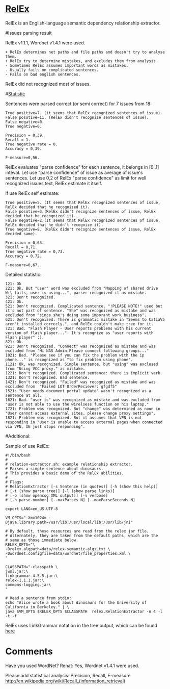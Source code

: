 [RelEx](http://wiki.opencog.org/w/RelEx) 
=======

RelEx is an English-language semantic dependency relationship extractor. 

#Issues parsing result

RelEx v1.1.1, Wordnet v1.4.1 were used.

    + RelEx determines net paths and file paths and doesn't try to analyse them.
    + RelEx try to determine mistakes, and excludes them from analysis
    - Sometimes RelEx assumes important words as mistakes.
    - Usually fails on complicated sentences.
    - Fails on bad english sentences.

RelEx did not recognized most of issues. 

#[Statistic](http://en.wikipedia.org/wiki/Recall_%28information_retrieval%29)

Sentences were parsed correct (or semi correct) for 7 issues from 18:

    True positive=7. (it seems that RelEx recognized sentences of issue).
    False posotive=11. (RelEx didn't recognize sentences of issue).
    False negative=0.
    True negative=0.

    Precision = 0,39.
    Recall = 1.
    True negative rate = 0.
    Accuracy = 0,39.

    F-measure=0,56.

RelEx evaluates "parse confidence" for each sentence, it belongs in [0..1] inteval. 
Let use "parse confidence" of issue as average of issue's sentences.
Let use 0,2 of RelEx "parse confidence" as limit for well recognized issues text, RelEx estimate it itself.

If use RelEx self estimate:

    True positive=5. (It seems that RelEx recognized sentences of issue, RelEx decided that he recognized it).
    False posotive=3.(RelEx didn't recognize sentences of issue, RelEx decided that he recognized it).
    False negative=2.(It seems that RelEx recognized sentences of issue, RelEx decided that he didn't recognize it).
    True negative=8. (RelEx didn't recognize sentences of issue, RelEx decided same).

    Precision = 0,63.
    Recall = 0,71.
    True negative rate = 0,73.
    Accuracy = 0,72.

    F-measure=0,67.

Detailed statistic:

    121: Ok
    221: Ok. But "user" word was excluded from "Mapping of shared drive W:\ fails, user is using...", parser recognized it as mistake.
    321: Don't recognized.
    421: Ok.
    521: Don't recognized. Complicated sentence. "!PLEASE NOTE!" used but it's not part of sentence. "She" was recognized as mistake and was excluded from "since she's doing some imporant work business".
    621: Don't recognized. There is grammatic mistake in "Seems to CatiaV5 aren't installed correcly.", and RelEx couldn't make tree for it.
    721: Bad. "Flash Player - User reports problems with his current version of flash player...". It's recognize as "user reports with Flash player" :).
    821: Ok.
    921: Don't recognized. "Connect" was recognized as mistake and was excluded from "Hi NAS Admin,Please connect following groups..."
    1021: Bad. "Please see if you can fix the problem with the ip phone..." is recognized as "to fix problem using phone".
    1121: Ok, was recognized. Simple sentence, but "using" was exclused from "Using VCC proxy." as mistake.
    1221: Don't recognized. Complicated sentence: there is implicit verb.
    1321: Don't recognized. Bad sentence.
    1421: Don't recognized. "Failed" was recognized as mistake and was excluded from  "Failed LOT OrderReciever: gfgdf5"
    1521: "User needs document portal update" wasn't recognized as a sentence at all.
    1621: Bad. "user is" was recognized as mistake and was excluded from "user is not able to use the wirelsess function on his laptop."
    1721: Problem was recognized. But "change" was determined as noun in "User cannot access external sites, please change proxy settings".
    1821: Problem was recognized. But it assumes that VPN is not responding in "User is unable to access external pages when connected via VPN, IE just stops responding".

#Additional:

Sample of use RelEx:

    #!/bin/bash
    #
    # relation-extractor.sh: example relationship extractor.
    # Parses a simple sentence about dinosaurs.
    # This provides a basic demo of the RelEx abilities.
    #
    # Flags:
    # RelationExtractor [-s Sentence (in quotes)] [-h (show this help)]
    # [-t (show parse tree)] [-l (show parse links)]
    # [-o (show opencog XML output)] [-v verbose]
    # [-n parse-number] [--maxParses N] [--maxParseSeconds N]
    
    export LANG=en_US.UTF-8
    
    VM_OPTS="-Xmx1024m -Djava.library.path=/usr/lib:/usr/local/lib:/usr/lib/jni"
    
    # By default, these resources are read from the relex jar file.
    # Alternately, they are taken from the default paths, which are the
    # same as those immediate below.
    RELEX_OPTS="\
    -Drelex.algpath=data/relex-semantic-algs.txt \
    -Dwordnet.configfile=data/wordnet/file_properties.xml \
    "
    
    CLASSPATH="-classpath \
    jwnl.jar:\
    linkgrammar-4.5.5.jar:\
    relex-1.1.1.jar:\
    commons-logging.jar\
    "
    
    # Read a sentence from stdin:
    echo "Alice wrote a book about dinosaurs for the University of California in Berkeley." | \
    java $VM_OPTS $RELEX_OPTS $CLASSPATH  relex.RelationExtractor -n 4 -l -t -f
    
RelEx uses LinkGrammar notation in the tree output, which can be found [here](http://www.abisource.com/projects/link-grammar/dict/index.html)

# Comments

Have you used WordNet? 
Renat: Yes, Wordnet v1.4.1 were used.

Please add statistical analysis: Precision, Recall, F-measure http://en.wikipedia.org/wiki/Recall_(information_retrieval)